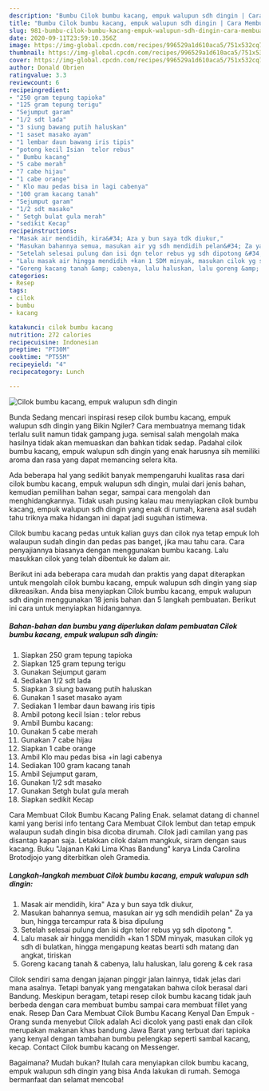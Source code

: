 ```yaml
---
description: "Bumbu Cilok bumbu kacang, empuk walupun sdh dingin | Cara Membuat Cilok bumbu kacang, empuk walupun sdh dingin Yang Lezat"
title: "Bumbu Cilok bumbu kacang, empuk walupun sdh dingin | Cara Membuat Cilok bumbu kacang, empuk walupun sdh dingin Yang Lezat"
slug: 981-bumbu-cilok-bumbu-kacang-empuk-walupun-sdh-dingin-cara-membuat-cilok-bumbu-kacang-empuk-walupun-sdh-dingin-yang-lezat
date: 2020-09-11T23:59:10.356Z
image: https://img-global.cpcdn.com/recipes/996529a1d610aca5/751x532cq70/cilok-bumbu-kacang-empuk-walupun-sdh-dingin-foto-resep-utama.jpg
thumbnail: https://img-global.cpcdn.com/recipes/996529a1d610aca5/751x532cq70/cilok-bumbu-kacang-empuk-walupun-sdh-dingin-foto-resep-utama.jpg
cover: https://img-global.cpcdn.com/recipes/996529a1d610aca5/751x532cq70/cilok-bumbu-kacang-empuk-walupun-sdh-dingin-foto-resep-utama.jpg
author: Donald Obrien
ratingvalue: 3.3
reviewcount: 6
recipeingredient:
- "250 gram tepung tapioka"
- "125 gram tepung terigu"
- "Sejumput garam"
- "1/2 sdt lada"
- "3 siung bawang putih haluskan"
- "1 saset masako ayam"
- "1 lembar daun bawang iris tipis"
- "potong kecil Isian  telor rebus"
- " Bumbu kacang"
- "5 cabe merah"
- "7 cabe hijau"
- "1 cabe orange"
- " Klo mau pedas bisa in lagi cabenya"
- "100 gram kacang tanah"
- "Sejumput garam"
- "1/2 sdt masako"
- " Setgh bulat gula merah"
- "sedikit Kecap"
recipeinstructions:
- "Masak air mendidih, kira&#34; Aza y bun saya tdk diukur,"
- "Masukan bahannya semua, masukan air yg sdh mendidih pelan&#34; Za ya bun, hingga tercampur rata &amp; bisa dipulung"
- "Setelah selesai pulung dan isi dgn telor rebus yg sdh dipotong &#34;."
- "Lalu masak air hingga mendidih +kan 1 SDM minyak, masukan cilok yg sdh di bulatkan, hingga mengapung keatas bearti sdh matang dan angkat, tiriskan"
- "Goreng kacang tanah &amp; cabenya, lalu haluskan, lalu goreng &amp; cek rasa"
categories:
- Resep
tags:
- cilok
- bumbu
- kacang

katakunci: cilok bumbu kacang 
nutrition: 272 calories
recipecuisine: Indonesian
preptime: "PT30M"
cooktime: "PT55M"
recipeyield: "4"
recipecategory: Lunch

---
```



![Cilok bumbu kacang, empuk walupun sdh dingin](https://img-global.cpcdn.com/recipes/996529a1d610aca5/751x532cq70/cilok-bumbu-kacang-empuk-walupun-sdh-dingin-foto-resep-utama.jpg)

Bunda Sedang mencari inspirasi resep cilok bumbu kacang, empuk walupun sdh dingin yang Bikin Ngiler? Cara membuatnya memang tidak terlalu sulit namun tidak gampang juga. semisal salah mengolah maka hasilnya tidak akan memuaskan dan bahkan tidak sedap. Padahal cilok bumbu kacang, empuk walupun sdh dingin yang enak harusnya sih memiliki aroma dan rasa yang dapat memancing selera kita.

Ada beberapa hal yang sedikit banyak mempengaruhi kualitas rasa dari cilok bumbu kacang, empuk walupun sdh dingin, mulai dari jenis bahan, kemudian pemilihan bahan segar, sampai cara mengolah dan menghidangkannya. Tidak usah pusing kalau mau menyiapkan cilok bumbu kacang, empuk walupun sdh dingin yang enak di rumah, karena asal sudah tahu triknya maka hidangan ini dapat jadi suguhan istimewa.

Cilok bumbu kacang pedas untuk kalian guys dan cilok nya tetap empuk loh walaupun sudah dingin dan pedas pas banget, jika mau tahu cara. Cara penyajiannya biasanya dengan menggunakan bumbu kacang. Lalu masukkan cilok yang telah dibentuk ke dalam air.


Berikut ini ada beberapa cara mudah dan praktis yang dapat diterapkan untuk mengolah cilok bumbu kacang, empuk walupun sdh dingin yang siap dikreasikan. Anda bisa menyiapkan Cilok bumbu kacang, empuk walupun sdh dingin menggunakan 18 jenis bahan dan 5 langkah pembuatan. Berikut ini cara untuk menyiapkan hidangannya.

<!--inarticleads1-->

##### Bahan-bahan dan bumbu yang diperlukan dalam pembuatan Cilok bumbu kacang, empuk walupun sdh dingin:

1. Siapkan 250 gram tepung tapioka
1. Siapkan 125 gram tepung terigu
1. Gunakan Sejumput garam
1. Sediakan 1/2 sdt lada
1. Siapkan 3 siung bawang putih haluskan
1. Gunakan 1 saset masako ayam
1. Sediakan 1 lembar daun bawang iris tipis
1. Ambil potong kecil Isian : telor rebus
1. Ambil  Bumbu kacang:
1. Gunakan 5 cabe merah
1. Gunakan 7 cabe hijau
1. Siapkan 1 cabe orange
1. Ambil  Klo mau pedas bisa +in lagi cabenya
1. Sediakan 100 gram kacang tanah
1. Ambil Sejumput garam,
1. Gunakan 1/2 sdt masako
1. Gunakan  Setgh bulat gula merah
1. Siapkan sedikit Kecap


Cara Membuat Cilok Bumbu Kacang Paling Enak. selamat datang di channel kami yang berisi info tentang Cara Membuat Cilok lembut dan tetap empuk walaupun sudah dingin bisa dicoba dirumah. Cilok jadi camilan yang pas disantap kapan saja. Letakkan cilok dalam mangkuk, siram dengan saus kacang. Buku &#34;Jajanan Kaki Lima Khas Bandung&#34; karya Linda Carolina Brotodjojo yang diterbitkan oleh Gramedia. 

<!--inarticleads2-->

##### Langkah-langkah membuat Cilok bumbu kacang, empuk walupun sdh dingin:

1. Masak air mendidih, kira&#34; Aza y bun saya tdk diukur,
1. Masukan bahannya semua, masukan air yg sdh mendidih pelan&#34; Za ya bun, hingga tercampur rata &amp; bisa dipulung
1. Setelah selesai pulung dan isi dgn telor rebus yg sdh dipotong &#34;.
1. Lalu masak air hingga mendidih +kan 1 SDM minyak, masukan cilok yg sdh di bulatkan, hingga mengapung keatas bearti sdh matang dan angkat, tiriskan
1. Goreng kacang tanah &amp; cabenya, lalu haluskan, lalu goreng &amp; cek rasa


Cilok sendiri sama dengan jajanan pinggir jalan lainnya, tidak jelas dari mana asalnya. Tetapi banyak yang mengatakan bahwa cilok berasal dari Bandung. Meskipun beragam, tetapi resep cilok bumbu kacang tidak jauh berbeda dengan cara membuat bumbu sampai cara membuat fillet yang enak. Resep Dan Cara Membuat Cilok Bumbu Kacang Kenyal Dan Empuk - Orang sunda menyebut Cilok adalah Aci dicolok yang pasti enak dan cilok merupakan makanan khas bandung Jawa Barat yang terbuat dari tapioka yang kenyal dengan tambahan bumbu pelengkap seperti sambal kacang, kecap. Contact Cilok bumbu kacang on Messenger. 

Bagaimana? Mudah bukan? Itulah cara menyiapkan cilok bumbu kacang, empuk walupun sdh dingin yang bisa Anda lakukan di rumah. Semoga bermanfaat dan selamat mencoba!
